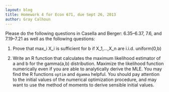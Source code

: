 ```yaml
---
layout: blog
title: Homework 4 for Econ 671, due Sept 26, 2013
author: Gray Calhoun
---
```



Please do the following questions in Casella and Berger: 6.35–6.37,
7.6, and 7.19–7.21 as well as the following questions:

1) Prove that max_i X_i is sufficient for b if X_1,...,X_n are
   i.i.d. uniform(0,b)

2) Write an R function that calculates the maximum likelihood
   estimator of a and b for the gamma(a,b) distribution. Maximize the
   likelihood function numerically even if you are able to
   analytically derive the MLE.  You may find the R functions `optim`
   and `dgamma` helpful.  You should pay attention to the initial
   values of the numerical optimization procedure, and may want to use
   the method of moments to derive sensible initial values.
